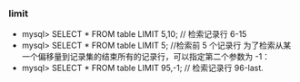 ### limit
* mysql> SELECT * FROM table LIMIT 5,10;  // 检索记录行 6-15
* mysql> SELECT * FROM table LIMIT 5;     //检索前 5 个记录行
为了检索从某一个偏移量到记录集的结束所有的记录行，可以指定第二个参数为 -1：
* mysql> SELECT * FROM table LIMIT 95,-1; // 检索记录行 96-last.
